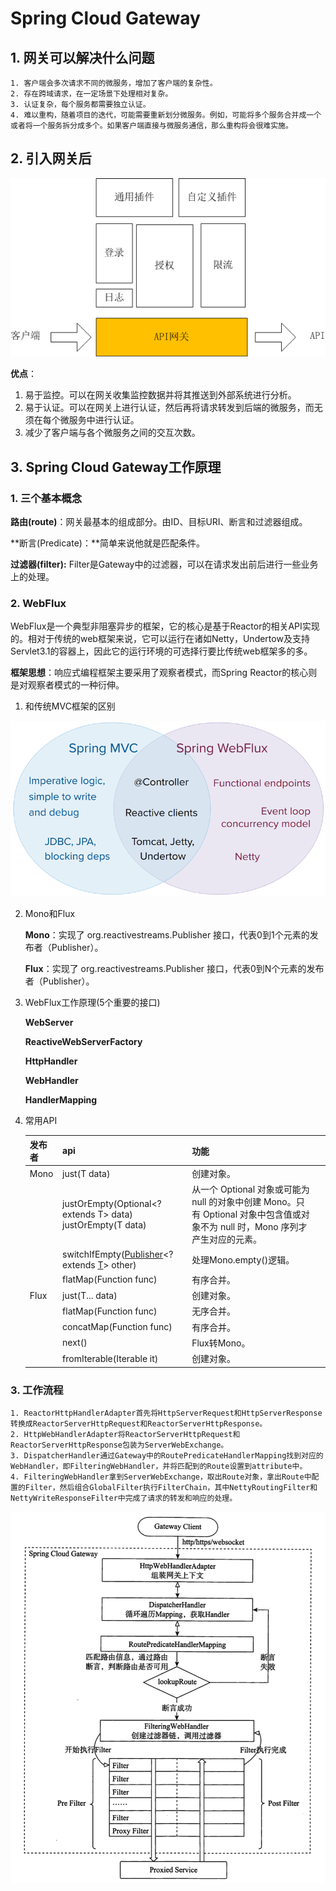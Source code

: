 # Spring Cloud Gateway

## 1. 网关可以解决什么问题

 	1. 客户端会多次请求不同的微服务，增加了客户端的复杂性。
 	2. 存在跨域请求，在一定场景下处理相对复杂。
 	3. 认证复杂，每个服务都需要独立认证。
 	4. 难以重构，随着项目的迭代，可能需要重新划分微服务。例如，可能将多个服务合并成一个或者将一个服务拆分成多个。如果客户端直接与微服务通信，那么重构将会很难实施。

## 2. 引入网关后

![b7cb5f47a80e0910dc1c33d62080ea00](b7cb5f47a80e0910dc1c33d62080ea00.png)

**优点**：

1. 易于监控。可以在网关收集监控数据并将其推送到外部系统进行分析。
2. 易于认证。可以在网关上进行认证，然后再将请求转发到后端的微服务，而无须在每个微服务中进行认证。
3. 减少了客户端与各个微服务之间的交互次数。

## 3. Spring Cloud Gateway工作原理

### 1. 三个基本概念

**路由(route)**：网关最基本的组成部分。由ID、目标URI、断言和过滤器组成。

**断言(Predicate)：**简单来说他就是匹配条件。

**过滤器(filter):** Filter是Gateway中的过滤器，可以在请求发出前后进行一些业务上的处理。

### 2. WebFlux

WebFlux是一个典型非阻塞异步的框架，它的核心是基于Reactor的相关API实现的。相对于传统的web框架来说，它可以运行在诸如Netty，Undertow及支持Servlet3.1的容器上，因此它的运行环境的可选择行要比传统web框架多的多。

**框架思想**：响应式编程框架主要采用了观察者模式，而Spring Reactor的核心则是对观察者模式的一种衍伸。

1. 和传统MVC框架的区别

![1158242-20180713114621450-1330576417](1158242-20180713114621450-1330576417.png)

2. Mono和Flux

   **Mono**：实现了 org.reactivestreams.Publisher 接口，代表0到1个元素的发布者（Publisher）。

   **Flux**：实现了 org.reactivestreams.Publisher 接口，代表0到N个元素的发布者（Publisher）。

3. WebFlux工作原理(5个重要的接口)

   **WebServer**

   **ReactiveWebServerFactory**

   **HttpHandler**

   **WebHandler**

   **HandlerMapping**

4. 常用API

   | 发布者 | api                                                          | 功能                                                         |      |
   | ------ | ------------------------------------------------------------ | ------------------------------------------------------------ | ---- |
   | Mono   | just(T data)                                                 | 创建对象。                                                   |      |
   |        | justOrEmpty(Optional<? extends T> data)<br />justOrEmpty(T data) | 从一个 Optional 对象或可能为 null 的对象中创建 Mono。只有 Optional 对象中包含值或对象不为 null 时，Mono 序列才产生对应的元素。 |      |
   |        | switchIfEmpty([Publisher](http://www.reactive-streams.org/reactive-streams-1.0.2-javadoc/org/reactivestreams/Publisher.html?is-external=true)<? extends [T](http://reactivex.io/RxJava/2.x/javadoc/io/reactivex/Flowable.html)> other) | 处理Mono.empty()逻辑。                                       |      |
   |        | flatMap(Function func)                                       | 有序合并。                                                   |      |
   | Flux   | just(T... data)                                              | 创建对象。                                                   |      |
   |        | flatMap(Function func)                                       | 无序合并。                                                   |      |
   |        | concatMap(Function func)                                     | 有序合并。                                                   |      |
   |        | next()                                                       | Flux转Mono。                                                 |      |
   |        | fromIterable(Iterable it)                                    | 创建对象。                                                   |      |

### 3. 工作流程

 	1. ReactorHttpHandlerAdapter首先将HttpServerRequest和HttpServerResponse转换成ReactorServerHttpRequest和ReactorServerHttpResponse。
 	2. HttpWebHandlerAdapter将ReactorServerHttpRequest和ReactorServerHttpResponse包装为ServerWebExchange。
 	3. DispatcherHandler通过Gateway中的RoutePredicateHandlerMapping找到对应的WebHandler，即FilteringWebHandler，并将匹配到的Route设置到attribute中。
 	4. FilteringWebHandler拿到ServerWebExchange，取出Route对象，拿出Route中配置的Filter，然后组合GlobalFilter执行FilterChain，其中NettyRoutingFilter和NettyWriteResponseFilter中完成了请求的转发和响应的处理。

![20190703211815129](20190703211815129.png)